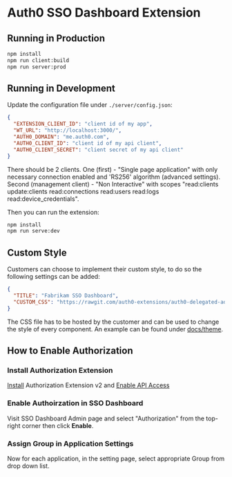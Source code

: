 # Auth0 SSO Dashboard Extension

## Running in Production

```bash
npm install
npm run client:build
npm run server:prod
```

## Running in Development

Update the configuration file under `./server/config.json`:

```json
{
  "EXTENSION_CLIENT_ID": "client id of my app",
  "WT_URL": "http://localhost:3000/",
  "AUTH0_DOMAIN": "me.auth0.com",
  "AUTH0_CLIENT_ID": "client id of my api client",
  "AUTH0_CLIENT_SECRET": "client secret of my api client"
}
```

There should be 2 clients. One (first) - "Single page application" with only necessary connection enabled and 'RS256' algorithm (advanced settings).
Second (management client) - "Non Interactive" with scopes "read:clients update:clients read:connections read:users read:logs read:device_credentials".

Then you can run the extension:

```bash
npm install
npm run serve:dev
```

## Custom Style

Customers can choose to implement their custom style, to do so the following settings can be added:

```json
{
  "TITLE": "Fabrikam SSO Dashboard",
  "CUSTOM_CSS": "https://rawgit.com/auth0-extensions/auth0-delegated-administration-extension/master/docs/theme/fabrikam.css"
}
```

The CSS file has to be hosted by the customer and can be used to change the style of every component. An example can be found under [docs/theme](docs/theme).

## How to Enable Authorization
### Install Authorization Extension
[Install](https://auth0.com/docs/extensions/authorization-extension/v2/implementation/installation) Authorization Extension v2 and [Enable API Access](https://auth0.com/docs/extensions/authorization-extension/v2/api-access)

### Enable Authoirzation in SSO Dashboard
Visit SSO  Dashboard Admin page and select "Authorization" from the top-right corner then click **Enable**.

### Assign Group in Application Settings
Now for each application, in the setting page, select appropriate Group from drop down list.
